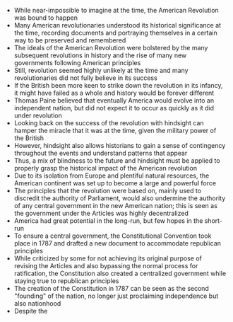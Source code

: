 - While near-impossible to imagine at the time, the American Revolution was bound to happen
- Many American revolutionaries understood its historical significance at the time, recording documents and portraying themselves in a certain way to be preserved and remembered
- The ideals of the American Revolution were bolstered by the many subsequent revolutions in history and the rise of many new governments following American principles
- Still, revolution seemed highly unlikely at the time and many revolutionaries did not fully believe in its success
- If the British been more keen to strike down the revolution in its infancy, it might have failed as a whole and history would be forever different
- Thomas Paine believed that eventually America would evolve into an independent nation, but did not expect it to occur as quickly as it did under revolution
- Looking back on the success of the revolution with hindsight can hamper the miracle that it was at the time, given the military power of the British
- However, hindsight also allows historians to gain a sense of contingency throughout the events and understand patterns that appear
- Thus, a mix of blindness to the future and hindsight must be applied to properly grasp the historical impact of the American revolution
- Due to its isolation from Europe and plentiful natural resources, the American continent was set up to become a large and powerful force
- The principles that the revolution were based on, mainly used to discredit the authority of Parliament, would also undermine the authority of any central government in the new American nation; this is seen as the government under the Articles was highly decentralized
- America had great potential in the long-run, but few hopes in the short-run
- To ensure a central government, the Constitutional Convention took place in 1787 and drafted a new document to accommodate republican principles
- While criticized by some for not achieving its original purpose of revising the Articles and also bypassing the normal process for ratification, the Constitution also created a centralized government while staying true to republican principles
- The creation of the Constitution in 1787 can be seen as the second "founding" of the nation, no longer just proclaiming independence but also nationhood
- Despite the